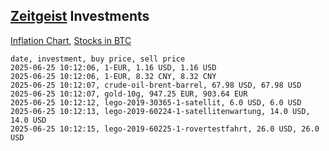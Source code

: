 ## [Zeitgeist](index.html) Investments

[Inflation Chart](https://inflationchart.com),
[Stocks in BTC](https://stonksinbtc.xyz/)

```
date, investment, buy price, sell price
2025-06-25 10:12:06, 1-EUR, 1.16 USD, 1.16 USD
2025-06-25 10:12:06, 1-EUR, 8.32 CNY, 8.32 CNY
2025-06-25 10:12:07, crude-oil-brent-barrel, 67.98 USD, 67.98 USD
2025-06-25 10:12:07, gold-10g, 947.25 EUR, 903.64 EUR
2025-06-25 10:12:12, lego-2019-30365-1-satellit, 6.0 USD, 6.0 USD
2025-06-25 10:12:13, lego-2019-60224-1-satellitenwartung, 14.0 USD, 14.0 USD
2025-06-25 10:12:15, lego-2019-60225-1-rovertestfahrt, 26.0 USD, 26.0 USD
```
